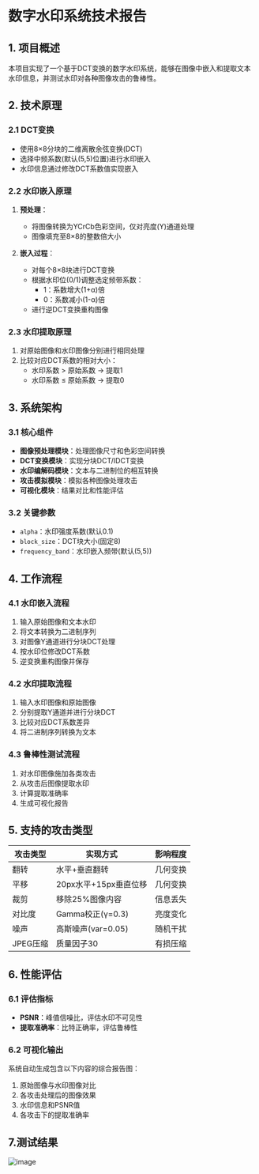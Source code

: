 # 数字水印系统技术报告

## 1. 项目概述
本项目实现了一个基于DCT变换的数字水印系统，能够在图像中嵌入和提取文本水印信息，并测试水印对各种图像攻击的鲁棒性。

## 2. 技术原理

### 2.1 DCT变换
- 使用8×8分块的二维离散余弦变换(DCT)
- 选择中频系数(默认(5,5)位置)进行水印嵌入
- 水印信息通过修改DCT系数值实现嵌入

### 2.2 水印嵌入原理
1. **预处理**：
   - 将图像转换为YCrCb色彩空间，仅对亮度(Y)通道处理
   - 图像填充至8×8的整数倍大小

2. **嵌入过程**：
   - 对每个8×8块进行DCT变换
   - 根据水印位(0/1)调整选定频带系数：
     - 1：系数增大(1+α)倍
     - 0：系数减小(1-α)倍
   - 进行逆DCT变换重构图像

### 2.3 水印提取原理
1. 对原始图像和水印图像分别进行相同处理
2. 比较对应DCT系数的相对大小：
   - 水印系数 > 原始系数 → 提取1
   - 水印系数 ≤ 原始系数 → 提取0

## 3. 系统架构

### 3.1 核心组件
- **图像预处理模块**：处理图像尺寸和色彩空间转换
- **DCT变换模块**：实现分块DCT/IDCT变换
- **水印编解码模块**：文本与二进制位的相互转换
- **攻击模拟模块**：模拟各种图像处理攻击
- **可视化模块**：结果对比和性能评估

### 3.2 关键参数
- `alpha`：水印强度系数(默认0.1)
- `block_size`：DCT块大小(固定8)
- `frequency_band`：水印嵌入频带(默认(5,5))

## 4. 工作流程

### 4.1 水印嵌入流程
1. 输入原始图像和文本水印
2. 将文本转换为二进制序列
3. 对图像Y通道进行分块DCT处理
4. 按水印位修改DCT系数
5. 逆变换重构图像并保存

### 4.2 水印提取流程
1. 输入水印图像和原始图像
2. 分别提取Y通道并进行分块DCT
3. 比较对应DCT系数差异
4. 将二进制序列转换为文本

### 4.3 鲁棒性测试流程
1. 对水印图像施加各类攻击
2. 从攻击后图像提取水印
3. 计算提取准确率
4. 生成可视化报告

## 5. 支持的攻击类型

| 攻击类型 | 实现方式 | 影响程度 |
|---------|---------|---------|
| 翻转 | 水平+垂直翻转 | 几何变换 |
| 平移 | 20px水平+15px垂直位移 | 几何变换 |
| 裁剪 | 移除25%图像内容 | 信息丢失 |
| 对比度 | Gamma校正(γ=0.3) | 亮度变化 |
| 噪声 | 高斯噪声(var=0.05) | 随机干扰 |
| JPEG压缩 | 质量因子30 | 有损压缩 |

## 6. 性能评估

### 6.1 评估指标
- **PSNR**：峰值信噪比，评估水印不可见性
- **提取准确率**：比特正确率，评估鲁棒性

### 6.2 可视化输出
系统自动生成包含以下内容的综合报告图：
1. 原始图像与水印图像对比
2. 各攻击处理后的图像效果
3. 水印信息和PSNR值
4. 各攻击下的提取准确率

## 7.测试结果

![image](https://github.com/sdu-ztmy/innovation-entrepreneurship-course-/blob/main/project2/watermark_robustness_results.png)
